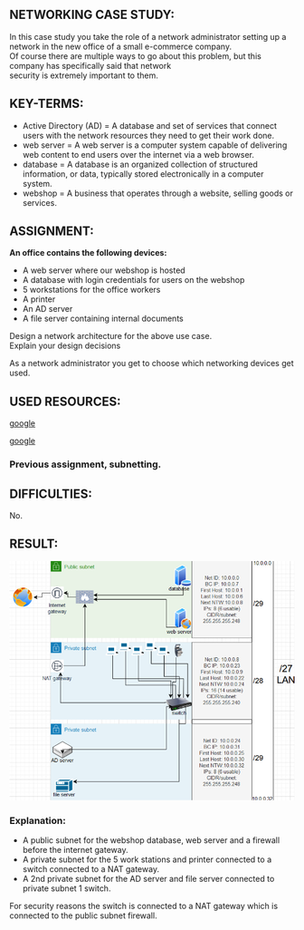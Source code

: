 ## NETWORKING CASE STUDY:

In this case study you take the role of a network administrator setting up a network in the new office of a small e-commerce company.  
Of course there are multiple ways to go about this problem, but this company has specifically said that network  
security is extremely important to them.

## KEY-TERMS:

* Active Directory (AD) = A database and set of services that connect users with the network resources they need to get their work done. 
* web server = A web server is a computer system capable of delivering web content to end users over the internet via a web browser.
* database = A database is an organized collection of structured information, or data, typically stored electronically in a computer system.
* webshop = A business that operates through a website, selling goods or services.

## ASSIGNMENT:

**An office contains the following devices:**
* A web server where our webshop is hosted
* A database with login credentials for users on the webshop
* 5 workstations for the office workers
* A printer
* An AD server
* A file server containing internal documents  

Design a network architecture for the above use case.  
Explain your design decisions  

As a network administrator you get to choose which networking devices get used.  


## USED RESOURCES:

[google](https://www.google.com/search?client=firefox-b-d&q=what+is+the+purpose+of+an+internet+gateway)

[google](https://www.google.com/search?client=firefox-b-d&q=active+directory)

### Previous assignment, subnetting.

## DIFFICULTIES:

No.

## RESULT:

![NTW-case-study](../00_includes\SCREENSHOTS\Security\NTW_case-study.png)

### Explanation:

* A public subnet for the webshop database, web server and a firewall before the internet gateway.
* A private subnet for the 5 work stations and printer connected to a switch connected to a NAT gateway.
* A 2nd private subnet for the AD server and file server connected to private subnet 1 switch.

For security reasons the switch is connected to a NAT gateway which is connected to the public subnet firewall.  